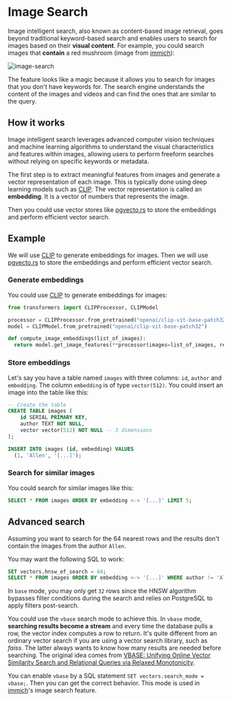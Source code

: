 # Image Search

Image intelligent search, also known as content-based image retrieval, goes beyond traditional keyword-based search and enables users to search for images based on their **visual content**. For example, you could search images that **contain** a red mushroom (image from [immich](https://immich.app)):

![image-search](https://immich.app/assets/images/search-ex-2-707fe5ab1ab89621a7a1f3e8807b724a.webp)

The feature looks like a magic because it allows you to search for images that you don't have keywords for. The search engine understands the content of the images and videos and can find the ones that are similar to the query.

## How it works

Image intelligent search leverages advanced computer vision techniques and machine learning algorithms to understand the visual characteristics and features within images, allowing users to perform freeform searches without relying on specific keywords or metadata.

The first step is to extract meaningful features from images and generate a vector representation of each image. This is typically done using deep learning models such as [CLIP](https://openai.com/research/clip). The vector representation is called an **embedding**. It is a vector of numbers that represents the image.

Then you could use vector stores like [pgvecto.rs](https://github.com/tensorchord/pgvecto.rs) to store the embeddings and perform efficient vector search.

## Example

We will use [CLIP](https://openai.com/research/clip) to generate embeddings for images. Then we will use [pgvecto.rs](https://github.com/tensorchord/pgvecto.rs) to store the embeddings and perform efficient vector search.

### Generate embeddings

You could use [CLIP](https://openai.com/research/clip) to generate embeddings for images:

```python
from transformers import CLIPProcessor, CLIPModel

processor = CLIPProcessor.from_pretrained("openai/clip-vit-base-patch32")
model = CLIPModel.from_pretrained("openai/clip-vit-base-patch32")

def compute_image_embeddings(list_of_images):
  return model.get_image_features(**processor(images=list_of_images, return_tensors="pt", padding=True))
```

### Store embeddings

Let's say you have a table named `images` with three columns: `id`, `author` and `embedding`. The column `embedding` is of type `vector(512)`. You could insert an image into the table like this:

```sql
-- Create the table
CREATE TABLE images (
    id SERIAL PRIMARY KEY,
    author TEXT NOT NULL,
    vector vector(512) NOT NULL -- 3 dimensions
);

INSERT INTO images (id, embedding) VALUES
  (1, 'Allen', '[...]');
```

### Search for similar images

You could search for similar images like this:

```sql
SELECT * FROM images ORDER BY embedding <-> '[...]' LIMIT 5;
```

## Advanced search

Assuming you want to search for the 64 nearest rows and the results don't contain the images from the author `Allen`.

You may want the following SQL to work:

```sql
SET vectors.hnsw_ef_search = 64;
SELECT * FROM images ORDER BY embedding <-> '[...]' WHERE author != 'Allen' LIMIT 64;
```

In `base` mode, you may only get `32` rows since the HNSW algorithm bypasses filter conditions during the search and relies on PostgreSQL to apply filters post-search.

You could use the `vbase` search mode to achieve this. In `vbase` mode, **searching results become a stream** and every time the database pulls a row, the vector index computes a row to return. It's quite different from an ordinary vector search if you are using a vector search library, such as *faiss*. The latter always wants to know how many results are needed before searching. The original idea comes from [VBASE: Unifying Online Vector Similarity Search and Relational Queries via Relaxed Monotonicity](https://www.usenix.org/conference/osdi23/presentation/zhang-qianxi).

You can enable `vbase` by a SQL statement `SET vectors.search_mode = vbase;`. Then you can get the correct behavior. This mode is used in [immich](https://immich.app)'s image search feature.
